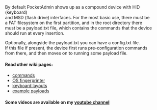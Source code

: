 By default PocketAdmin shows up as a compound device with HID (keyboard)  
and MSD (flash drive) interfaces. For the most basic use, there must be  
a FAT filesystem on the first partition, and in the root directory there  
must be a payload.txt file, which contains the commands that the device  
should run at every insertion.  
  
Optionally, alongside the payload.txt you can have a config.txt file.  
If this file if present, the device first runs pre-configuration commands  
from there, and then moves on to running some payload file.  
  
#### Read other wiki pages:  
* [commands](https://github.com/krakrukra/PocketAdmin/wiki/commands)  
* [OS fingerprinter](https://github.com/krakrukra/PocketAdmin/wiki/fingerprinter)  
* [keyboard layouts](https://github.com/krakrukra/PocketAdmin/wiki/layouts)  
* [example payloads](https://github.com/krakrukra/PocketAdmin/wiki/examples)  
  
#### Some videos are available on my [youtube channel](https://www.youtube.com/channel/UC8HZCV1vNmZvp7ci1vNmj7g)  
  